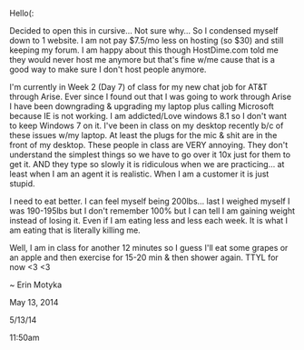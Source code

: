 Hello(:

Decided to open this in cursive… Not sure why… So I condensed myself down to 1 website. I am not pay $7.5/mo less on hosting (so $30) and still keeping my forum. I am happy about this though HostDime.com told me they would never host me anymore but that's fine w/me cause that is a good way to make sure I don't host people anymore.

I'm currently in Week 2 (Day 7) of class for my new chat job for AT&T through Arise. Ever since I found out that I was going to work through Arise I have been downgrading & upgrading my laptop plus calling Microsoft because IE is not working. I am addicted/Love windows 8.1 so I don't want to keep Windows 7 on it. I've been in class on my desktop recently b/c of these issues w/my laptop. At least the plugs for the mic & shit are in the front of my desktop. These people in class are VERY annoying. They don't understand the simplest things so we have to go over it 10x just for them to get it. AND they type so slowly it is ridiculous when we are practicing… at least when I am an agent it is realistic. When I am a customer it is just stupid.

I need to eat better. I can feel myself being 200lbs… last I weighed myself I was 190-195lbs but I don't remember 100% but I can tell I am gaining weight instead of losing it. Even if I am eating less and less each week. It is what I am eating that is literally killing me.

Well, I am in class for another 12 minutes so I guess I'll eat some grapes or an apple and then exercise for 15-20 min & then shower again. TTYL for now <3 <3

~ Erin Motyka

May 13, 2014

5/13/14

11:50am